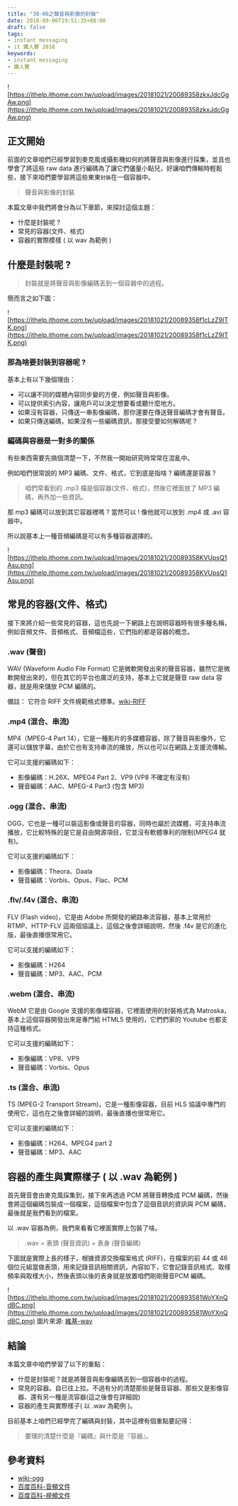 ```yaml
---
title: "30-06之聲音與影像的封裝"
date: 2018-09-06T19:51:35+08:00
draft: false
tags: 
- instant messaging   
- it 鐵人賽 2018
keywords:
- instant messaging 
- 鐵人賽
---
```


![https://ithelp.ithome.com.tw/upload/images/20181021/20089358zkxJdcGgAw.png](https://ithelp.ithome.com.tw/upload/images/20181021/20089358zkxJdcGgAw.png)

## 正文開始

前面的文章咱們已經學習到麥克風或攝影機如何的將聲音與影像進行採集，並且也學會了將這些 raw data 進行編碼為了讓它們儘量小點兒，好讓咱們傳輸時輕鬆些，接下來咱們要學習將這些東東`封裝`在一個容器中。

> 聲音與影像的封裝

本篇文章中我們將會分為以下章節，來探討這個主題：

* 什麼是封裝呢 ? 
* 常見的容器(文件、格式)
* 容器的實際模樣 ( 以 wav 為範例 )

## 什麼是封裝呢 ? 

> 封裝就是將聲音與影像編碼丟到一個容器中的過程。

簡而言之如下圖：

![https://ithelp.ithome.com.tw/upload/images/20181021/20089358f1cLzZ9ITK.png](https://ithelp.ithome.com.tw/upload/images/20181021/20089358f1cLzZ9ITK.png)

### 那為啥要封裝到容器呢 ?
基本上有以下幾個理由：

* 可以讓不同的媒體內容同步變的方便，例如聲音與影像。
* 可以提供索引內容，讓用戶可以決定想要看或聽什麼地方。
* 如果沒有容器，只傳送一串影像編碼，那你還要在傳送聲音編碼才會有聲音。
* 如果只傳送編碼，如果沒有一些編碼資訊，那接受要如何解碼呢 ?

### 編碼與容器是一對多的關係

有些東西需要先搞個清楚一下，不然我一開始研究時常常在混亂中。

例如咱們很常說的 MP3 編碼、文件、格式，它到底是指啥 ? 編碼還是容器 ? 

> 咱們常看到的 .mp3 檔是個容器(文件、格式)，然後它裡面放了 MP3 編碼，再外加一些資訊。

那 mp3 編碼可以放到其它容器裡嗎 ? 當然可以 ! 像他就可以放到 .mp4 或 .avi 容器中。

所以說基本上一種音頻編碼是可以有多種容器選擇的。

![https://ithelp.ithome.com.tw/upload/images/20181021/20089358KVUpsQ1Asu.png](https://ithelp.ithome.com.tw/upload/images/20181021/20089358KVUpsQ1Asu.png)

## 常見的容器(文件、格式)

接下來將介紹一些常見的容器，這也先說一下網路上在說明容器時有很多種名稱，例如音頻文件、音頻格式、音頻檔這些，它們指的都是容器的概念。

### .wav  (聲音)
WAV (Waveform Audio File Format) 它是微軟開發出來的聲音容器，雖然它是微軟開發出來的，但在其它的平台也廣泛的支持，基本上它就是聲音 raw data 容器，就是用來儲放 PCM 編碼的。

備註：
它符合 RIFF 文件規範格式標準。[wiki-RIFF](https://zh.wikipedia.org/wiki/%E8%B3%87%E6%BA%90%E4%BA%A4%E6%8F%9B%E6%AA%94%E6%A1%88%E6%A0%BC%E5%BC%8F)

### .mp4  (混合、串流)
MP4（MPEG-4 Part 14），它是一種影片的多媒體容器，除了聲音與影像外，它還可以儲放字幕，由於它也有支持串流的播放，所以也可以在網路上支援流傳輸。

它可以支援的編碼如下：

* 影像編碼：H.26X、MPEG4 Part 2、VP9 (VP8 不確定有沒有)
* 聲音編碼：AAC、MPEG-4 Part3 (包含 MP3)

### .ogg  (混合、串流)
OGG，它也是一種可以裝這影像或聲音的容器，同時也屬於流媒體，可支持串流播放，它比較特殊的是它是自由開源項目，它並沒有軟體專利的限制(MPEG4 就有)。

它可以支援的編碼如下：
* 影像編碼：Theora、Daala
* 聲音編碼：Vorbis、Opus、Flac、PCM

### .flv/.f4v  (混合、串流)
FLV (Flash video)，它是由 Adobe 所開發的網路串流容器，基本上常用於 RTMP、HTTP-FLV 這兩個協議上，這個之後會詳細說明，然後 .f4v 是它的進化版，最後直播很常用它。

它可以支援的編碼如下：
* 影像編碼：H264
* 聲音編碼：MP3、AAC、PCM

### .webm  (混合、串流)
WebM 它是由 Google 支援的影像檔容器，它裡面使用的封裝格式為 Matroska，基本上這個容器開發出來是專門給 HTML5 使用的，它們們家的 Youtube 也都支持這種格式。

它可以支援的編碼如下：
* 影像編碼：VP8、VP9
* 聲音編碼：Vorbis、Opus

### .ts  (混合、串流)
TS (MPEG-2 Transport Stream)，它是一種影像容器，目前 HLS 協議中專門的使用它，這也在之後會詳細的說明，最後直播也很常用它。

它可以支援的編碼如下：
* 影像編碼：H264、MPEG4 part 2
* 聲音編碼：MP3、AAC

## 容器的產生與實際樣子 ( 以 .wav 為範例 )

首先聲音會由麥克風採集到，接下來再透過 PCM 將聲音轉換成 PCM 編碼，然後會將這個編碼包裝成一個檔案，這個檔案中包含了這個音訊的資訊與 PCM 編碼，最後就是我們看到的檔案。

以 .wav 容器為例，我們來看看它裡面實際上包裝了啥。

> .wav = 表頭 (聲音資訊) + 表身 (聲音編碼)

下圖就是實際上長的樣子，根據資源交換檔案格式 (RIFF)，在檔案的前 44 或 46 個位元組當做表頭，用來記錄音訊相關資訊，內容如下，它會記錄音訊格式、取樣頻率與取樣大小，然後表頭以後的表身就是放置咱們剛剛聲音PCM 編碼。

![https://ithelp.ithome.com.tw/upload/images/20181021/200893581WoYXnQdBC.png](https://ithelp.ithome.com.tw/upload/images/20181021/200893581WoYXnQdBC.png)
圖片來源: [維基-wav](https://zh.wikipedia.org/wiki/WAV)

## 結論

本篇文章中咱們學習了以下的重點：
* 什麼是封裝呢？就是將聲音與影像編碼丟到一個容器中的過程。
* 常見的容器。自已往上拉。不過有分的清楚那些是聲音容器、那些又是影像容器、還有另一種是流容器(這之後會在詳細說)
* 容器的產生與實際樣子( 以 .wav 為範例 )。

目前基本上咱們已經學完了編碼與封裝，其中這裡有個重點要記得：

> 要理的清楚什麼是『編碼』與什麼是『容器』。

## 參考資料

* [wiki-ogg](https://zh.wikipedia.org/wiki/Ogg)
* [百度百科-音頻文件](https://baike.baidu.com/item/%E9%9F%B3%E9%A2%91%E6%96%87%E4%BB%B6)
* [百度百科-視頻文件](https://baike.baidu.com/item/%E8%A7%86%E9%A2%91%E6%A0%BC%E5%BC%8F)


